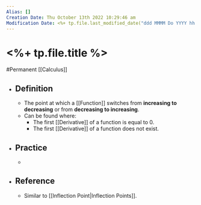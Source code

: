 ```yaml
---
Alias: []
Creation Date: Thu October 13th 2022 10:29:46 am 
Modification Date: <%+ tp.file.last_modified_date("ddd MMMM Do YYYY hh:mm:ss a") %>
---
```

# <%+ tp.file.title %>
#Permanent [[Calculus]]

- ## Definition
	- The point at which a [[Function]] switches from **increasing to decreasing** or from **decreasing to increasing**.
	- Can be found where:
		- The first [[Derivative]] of a function is equal to 0.
		- The first [[Derivative]] of a function does not exist.
- ## Practice
	- 
- ## Reference
	- Similar to [[Inflection Point|Inflection Points]].